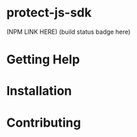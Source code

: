 # protect-js-sdk

(NPM LINK HERE)
(build status badge here)

# Getting Help
# Installation
# Contributing
